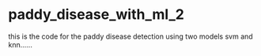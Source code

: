 # paddy_disease_with_ml_2
this is the code for the paddy disease detection using two models svm and knn......
